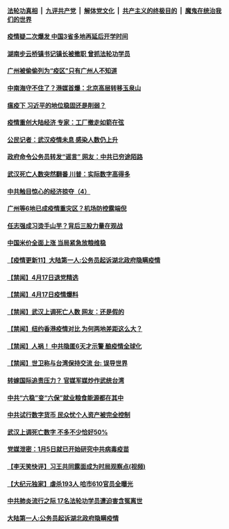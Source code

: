 

####  [法轮功真相](../../../../basic/blob/master/README.md?t=04181530) &nbsp;|&nbsp; [九评共产党](../../../../9ping.md/blob/master/README.md?t=04181530) &nbsp;|&nbsp; [解体党文化](../../../../jtdwh.md/blob/master/README.md?t=04181530)  &nbsp;|&nbsp; [共产主义的终极目的](../../../../gczydzjmd.md/blob/master/README.md?t=04181530) &nbsp;|&nbsp; [魔鬼在统治我们的世界](../../../../mgztzwmdsj.md/blob/master/README.md?t=04181530) 

#### [疫情疑二次爆发 中国3省多地再延后开学时间](../pages/prog204/a102825903.md?t=04181530) 

#### [湖南步云桥镇书记镇长被撤职 曾抓法轮功学员](../pages/prog204/a102825980.md?t=04181530) 

#### [广州被偷偷列为“疫区”只有广州人不知道](../pages/prog204/a102825935.md?t=04181530) 

#### [中南海守不住了？港媒首爆：北京高层转移玉泉山](../pages/prog204/a102825887.md?t=04181530) 

#### [瘟疫下 习近平的地位稳固还是削弱？](../pages/prog204/a102825851.md?t=04181530) 

#### [疫情重创大陆经济  专家：工厂撤走如箭在弦](../pages/prog204/a102825609.md?t=04181530) 

#### [公民记者：武汉疫情未息  感染人数仍上升](../pages/prog204/a102825850.md?t=04181530) 

#### [政府命令公务员转发“谣言”  网友：中共已穷途陌路](../pages/prog204/a102825831.md?t=04181530) 

#### [武汉死亡人数突然翻番 川普：实际数字高得多](../pages/prog204/a102825819.md?t=04181530) 

#### [中共触目惊心的经济掠夺（4）](../pages/prog204/a102825767.md?t=04181530) 

#### [广州等6地已成疫情重灾区？机场防控露端倪](../pages/prog204/a102825626.md?t=04181530) 

#### [任志强成习烫手山芋？背后三股力量在观战](../pages/prog204/a102825255.md?t=04181530) 

#### [中国米价全面上涨 当局紧急放粮维稳](../pages/prog204/a102825617.md?t=04181530) 

#### [【疫情更新11】大陆第一人:公务员起诉湖北政府隐瞒疫情](../pages/prog204/a102821787.md?t=04181530) 


#### [【禁闻】4月17日退党精选](../pages/prog204/a102825673.md?t=04181530) 

#### [【禁闻】4月17日疫情爆料](../pages/prog204/a102825657.md?t=04181530) 

#### [【禁闻】武汉上调死亡人数 网友：还是假的](../pages/prog204/a102825622.md?t=04181530) 

#### [【禁闻】纽约香港疫情对比 为何两地差距这么大？](../pages/prog204/a102825627.md?t=04181530) 

#### [【禁闻】人祸！  中共隐匿6天才示警 酿疫情全球化](../pages/prog204/a102825592.md?t=04181530) 

#### [【禁闻】世卫称与台湾保持交流 台: 误导世界](../pages/prog204/a102825595.md?t=04181530) 

#### [转嫁国际追责压力？ 官媒军媒炒作武统台湾](../pages/prog204/a102825572.md?t=04181530) 

#### [中共“六稳”变“六保”就业粮食能源都在其中](../pages/prog204/a102825575.md?t=04181530) 

#### [中共试行数字货币 民众忧个人资产被完全控制](../pages/prog204/a102825538.md?t=04181530) 

#### [武汉上调死亡数字 不多不少恰好50%](../pages/prog204/a102825519.md?t=04181530) 

#### [党媒泄密：1月5日就已开始研究中共病毒疫苗](../pages/prog204/a102825435.md?t=04181530) 

#### [【李天笑快评】习王共同露面成为时局观察点(视频)](../pages/prog204/a102825449.md?t=04181530) 

#### [【大纪元独家】虐杀193人 哈市610官员全曝光](../pages/prog204/a102825401.md?t=04181530) 

#### [中共肺炎流行之际 17名法轮功学员遭迫害含冤离世](../pages/prog204/a102825373.md?t=04181530) 

#### [大陆第一人:公务员起诉湖北政府隐瞒疫情](../pages/prog204/a102825350.md?t=04181530) 

